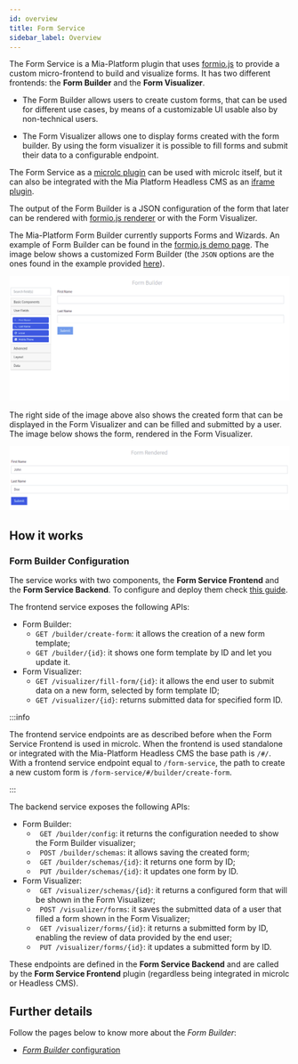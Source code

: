```yaml
---
id: overview
title: Form Service
sidebar_label: Overview
---
```

The Form Service is a Mia-Platform plugin that uses [formio.js](https://github.com/formio/formio.js) to provide a custom micro-frontend to build and visualize forms.
It has two different frontends: the **Form Builder** and the **Form Visualizer**.

- The Form Builder allows users to create custom forms, that can be used for different use cases, by means of a customizable UI usable also by non-technical users.

- The Form Visualizer allows one to display forms created with the form builder. By using the form visualizer it is possible to fill forms and submit their data to a configurable endpoint.

The Form Service as a [microlc plugin](../../business_suite/microlc/overview#plugins) can be used with microlc itself, but it can also be integrated with the Mia Platform Headless CMS as an [iframe plugin](../../business_suite/microlc/plugin_configuration#iframe-plugin).

The output of the Form Builder is a JSON configuration of the form that later can be rendered with [formio.js renderer](https://github.com/formio/formio.js/wiki/Form-Renderer) or with the Form Visualizer.

The Mia-Platform Form Builder currently supports Forms and Wizards. An example of Form Builder can be found in the [formio.js demo page](https://formio.github.io/formio.js/app/builder). The image below shows a customized Form Builder (the `JSON` options are the ones found in the example provided [here](configuration#form-builder-options-parameters)).

![Form Builder UI](img/form-builder-ui-sandbox.png)

The right side of the image above also shows the created form that can be displayed in the Form Visualizer and can be filled and submitted by a user. The image below shows the form, rendered in the Form Visualizer.

![Form Visualizer UI](img/form-visualizer-ui-sandbox.png)

## How it works

### Form Builder Configuration

The service works with two components, the **Form Service Frontend** and the **Form Service Backend**. To configure and deploy them check [this guide](configuration).

The frontend service exposes the following APIs:
- Form Builder:
  - `GET /builder/create-form`: it allows the creation of a new form template;
  - `GET /builder/{id}`: it shows one form template by ID and let you update it.
- Form Visualizer:
  - `GET /visualizer/fill-form/{id}`: it allows the end user to submit data on a new form, selected by form template ID;
  - `GET /visualizer/{id}`: returns submitted data for specified form ID.

:::info

The frontend service endpoints are as described before when the Form Service Frontend is used in microlc. When the frontend is used standalone or integrated with the Mia-Platform Headless CMS the base path is `/#/`. With a frontend service endpoint equal to `/form-service`, the path to create a new custom form is `/form-service/#/builder/create-form`.

:::

The backend service exposes the following APIs:
- Form Builder:
  - ` GET /builder/config`: it returns the configuration needed to show the Form Builder visualizer;
  - ` POST /builder/schemas`: it allows saving the created form;
  - ` GET /builder/schemas/{id}`: it returns one form by ID;
  - ` PUT /builder/schemas/{id}`: it updates one form by ID.
- Form Visualizer:
  - ` GET /visualizer/schemas/{id}`: it returns a configured form that will be shown in the Form Visualizer;
  - ` POST /visualizer/forms`: it saves the submitted data of a user that filled a form shown in the Form Visualizer;
  - ` GET /visualizer/forms/{id}`: it returns a submitted form by ID, enabling the review of data provided by the end user;
  - ` PUT /visualizer/forms/{id}`: it updates a submitted form by ID.

These endpoints are defined in the **Form Service Backend** and are called by the **Form Service Frontend** plugin (regardless being integrated in microlc or Headless CMS).

## Further details

Follow the pages below to know more about the _Form Builder_:

- [_Form Builder_ configuration](configuration)
